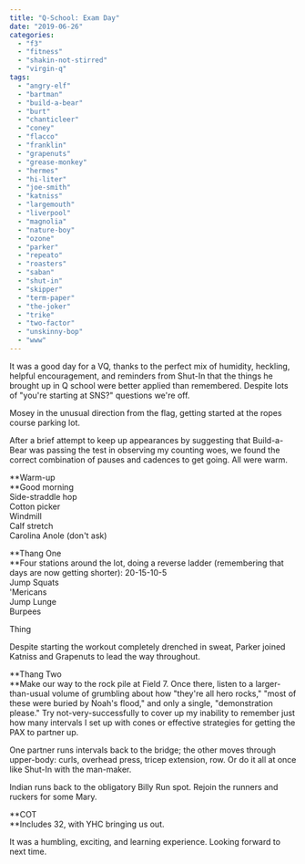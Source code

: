 ```yaml
---
title: "Q-School: Exam Day"
date: "2019-06-26"
categories: 
  - "f3"
  - "fitness"
  - "shakin-not-stirred"
  - "virgin-q"
tags: 
  - "angry-elf"
  - "bartman"
  - "build-a-bear"
  - "burt"
  - "chanticleer"
  - "coney"
  - "flacco"
  - "franklin"
  - "grapenuts"
  - "grease-monkey"
  - "hermes"
  - "hi-liter"
  - "joe-smith"
  - "katniss"
  - "largemouth"
  - "liverpool"
  - "magnolia"
  - "nature-boy"
  - "ozone"
  - "parker"
  - "repeato"
  - "roasters"
  - "saban"
  - "shut-in"
  - "skipper"
  - "term-paper"
  - "the-joker"
  - "trike"
  - "two-factor"
  - "unskinny-bop"
  - "www"
---
```


It was a good day for a VQ, thanks to the perfect mix of humidity, heckling, helpful encouragement, and reminders from Shut-In that the things he brought up in Q school were better applied than remembered. Despite lots of "you're starting at SNS?" questions we're off.

Mosey in the unusual direction from the flag, getting started at the ropes course parking lot.

After a brief attempt to keep up appearances by suggesting that Build-a-Bear was passing the test in observing my counting woes, we found the correct combination of pauses and cadences to get going. All were warm.

**Warm-up  
**Good morning  
Side-straddle hop  
Cotton picker  
Windmill  
Calf stretch  
Carolina Anole (don't ask)

**Thang One  
**Four stations around the lot, doing a reverse ladder (remembering that days are now getting shorter): 20-15-10-5  
Jump Squats  
'Mericans  
Jump Lunge  
Burpees

Thing

Despite starting the workout completely drenched in sweat, Parker joined Katniss and Grapenuts to lead the way throughout.

**Thang Two  
**Make our way to the rock pile at Field 7. Once there, listen to a larger-than-usual volume of grumbling about how "they're all hero rocks," "most of these were buried by Noah's flood," and only a single, "demonstration please." Try not-very-successfully to cover up my inability to remember just how many intervals I set up with cones or effective strategies for getting the PAX to partner up.

One partner runs intervals back to the bridge; the other moves through upper-body: curls, overhead press, tricep extension, row. Or do it all at once like Shut-In with the man-maker.

Indian runs back to the obligatory Billy Run spot. Rejoin the runners and ruckers for some Mary.

**COT  
**Includes 32, with YHC bringing us out.

It was a humbling, exciting, and learning experience. Looking forward to next time.
